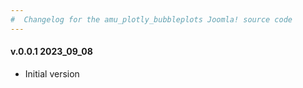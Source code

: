 ```yaml
---
#  Changelog for the amu_plotly_bubbleplots Joomla! source code
---
```

<h4>v.0.0.1 2023_09_08</h4>
<ul>
<li>Initial version</li>
</ul>
